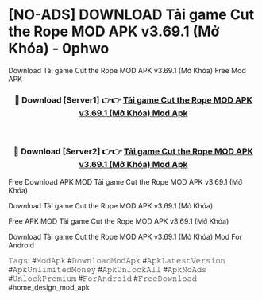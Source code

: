 # [NO-ADS] DOWNLOAD Tải game Cut the Rope MOD APK v3.69.1 (Mở Khóa) - 0phwo
Download Tải game Cut the Rope MOD APK v3.69.1 (Mở Khóa) Free Mod APK

<div align="center">
<h3>🔴 Download [Server1] 👉👉 <a href="https://apk-comot.site?title=Tải_game_Cut_the_Rope_MOD_APK_v3.69.1_(Mở_Khóa)">Tải game Cut the Rope MOD APK v3.69.1 (Mở Khóa) Mod Apk</a></h3><br>

<h3>🔴 Download [Server2] 👉👉 <a href="https://apk-comot.site?title=Tải_game_Cut_the_Rope_MOD_APK_v3.69.1_(Mở_Khóa)">Tải game Cut the Rope MOD APK v3.69.1 (Mở Khóa) Mod Apk</a></h3>
</div>


Free Download APK MOD Tải game Cut the Rope MOD APK v3.69.1 (Mở Khóa)

Download Tải game Cut the Rope MOD APK v3.69.1 (Mở Khóa) 

Free APK MOD Tải game Cut the Rope MOD APK v3.69.1 (Mở Khóa) 

Download Tải game Cut the Rope MOD APK v3.69.1 (Mở Khóa) Mod For Android

𝚃𝚊𝚐𝚜: #𝙼𝚘𝚍𝙰𝚙𝚔 #𝙳𝚘𝚠𝚗𝚕𝚘𝚊𝚍𝙼𝚘𝚍𝙰𝚙𝚔 #𝙰𝚙𝚔𝙻𝚊𝚝𝚎𝚜𝚝𝚅𝚎𝚛𝚜𝚒𝚘𝚗 #𝙰𝚙𝚔𝚄𝚗𝚕𝚒𝚖𝚒𝚝𝚎𝚍𝙼𝚘𝚗𝚎𝚢 #𝙰𝚙𝚔𝚄𝚗𝚕𝚘𝚌𝚔𝙰𝚕𝚕 #𝙰𝚙𝚔𝙽𝚘𝙰𝚍𝚜 #𝚄𝚗𝚕𝚘𝚌𝚔𝙿𝚛𝚎𝚖𝚒𝚞𝚖 #𝙵𝚘𝚛𝙰𝚗𝚍𝚛𝚘𝚒𝚍 #𝙵𝚛𝚎𝚎𝙳𝚘𝚠𝚗𝚕𝚘𝚊𝚍 #home_design_mod_apk